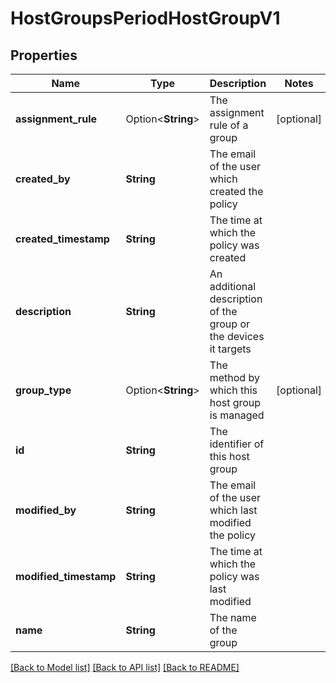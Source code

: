# HostGroupsPeriodHostGroupV1

## Properties

Name | Type | Description | Notes
------------ | ------------- | ------------- | -------------
**assignment_rule** | Option<**String**> | The assignment rule of a group | [optional]
**created_by** | **String** | The email of the user which created the policy |
**created_timestamp** | **String** | The time at which the policy was created |
**description** | **String** | An additional description of the group or the devices it targets |
**group_type** | Option<**String**> | The method by which this host group is managed | [optional]
**id** | **String** | The identifier of this host group |
**modified_by** | **String** | The email of the user which last modified the policy |
**modified_timestamp** | **String** | The time at which the policy was last modified |
**name** | **String** | The name of the group |

[[Back to Model list]](./README.md#documentation-for-models) [[Back to API list]](./README.md#documentation-for-api-endpoints) [[Back to README]](../README.md)
